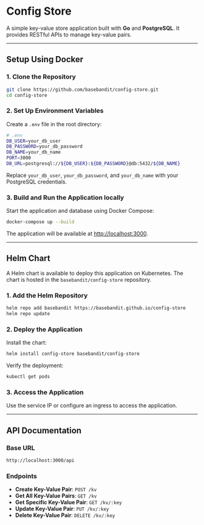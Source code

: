 # Config Store

A simple key-value store application built with **Go** and **PostgreSQL**. It provides RESTful APIs to manage key-value pairs.

---

## Setup Using Docker

### 1. Clone the Repository

```bash
git clone https://github.com/basebandit/config-store.git
cd config-store
```

### 2. Set Up Environment Variables

Create a `.env` file in the root directory:

```bash
# .env
DB_USER=your_db_user
DB_PASSWORD=your_db_password
DB_NAME=your_db_name
PORT=3000
DB_URL=postgresql://${DB_USER}:${DB_PASSWORD}@db:5432/${DB_NAME}
```

Replace `your_db_user`, `your_db_password`, and `your_db_name` with your PostgreSQL credentials.

### 3. Build and Run the Application locally

Start the application and database using Docker Compose:

```bash
docker-compose up --build
```

The application will be available at [http://localhost:3000](http://localhost:3000).

---

## Helm Chart

A Helm chart is available to deploy this application on Kubernetes. The chart is hosted in the `basebandit/config-store` repository.

### 1. Add the Helm Repository

```bash
helm repo add basebandit https://basebandit.github.io/config-store
helm repo update
```

### 2. Deploy the Application

Install the chart:

```bash
helm install config-store basebandit/config-store
```

Verify the deployment:

```bash
kubectl get pods
```

### 3. Access the Application

Use the service IP or configure an ingress to access the application.

---

## API Documentation

### Base URL

```bash
http://localhost:3000/api
```

### Endpoints

- **Create Key-Value Pair**: `POST /kv`
- **Get All Key-Value Pairs**: `GET /kv`
- **Get Specific Key-Value Pair**: `GET /kv/:key`
- **Update Key-Value Pair**: `PUT /kv/:key`
- **Delete Key-Value Pair**: `DELETE /kv/:key`